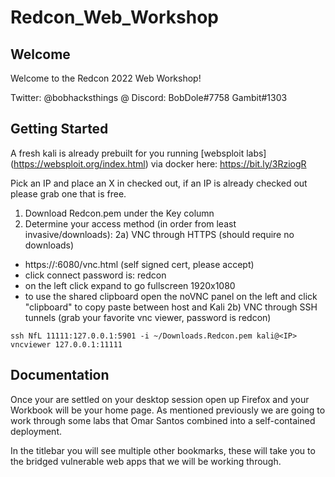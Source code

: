 # Redcon_Web_Workshop

## Welcome

Welcome to the Redcon 2022 Web Workshop!

Twitter: @bobhacksthings @
Discord: BobDole#7758 Gambit#1303

## Getting Started

A fresh kali is already prebuilt for you running [websploit labs] (https://websploit.org/index.html) via docker here: https://bit.ly/3RziogR 

Pick an IP and place an X in checked out, if an IP is already checked out please grab one that is free. 

1) Download Redcon.pem under the Key column
2) Determine your access method (in order from least invasive/downloads):
  2a) VNC through HTTPS (should require no downloads)
  -  https://<IP>:6080/vnc.html  (self signed cert, please accept) 
  -  click connect password is: redcon 
  -  on the left click expand to go fullscreen 1920x1080 
  -  to use the shared clipboard open the noVNC panel on the left and click "clipboard" to copy paste between host and Kali
  2b) VNC through SSH tunnels (grab your favorite vnc viewer, password is redcon)
  ``````
  ssh NfL 11111:127.0.0.1:5901 -i ~/Downloads.Redcon.pem kali@<IP>
  vncviewer 127.0.0.1:11111
  ``````
  
## Documentation

Once your are settled on your desktop session open up Firefox and your Workbook will be your home page. As mentioned previously we are going to work through some labs that Omar Santos combined into a self-contained deployment. 

In the titlebar you will see multiple other bookmarks, these will take you to the bridged vulnerable web apps that we will be working through.
